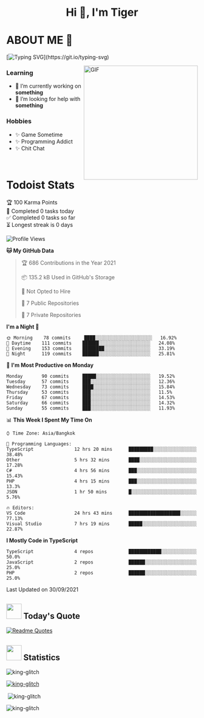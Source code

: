 <h1 align="center">Hi 👋, I'm Tiger</h1>




# ABOUT ME 💬

[![Typing SVG](https://readme-typing-svg.herokuapp.com?color=22F771&vCenter=true&lines=A+perssionate+developer+from+nowhere.)](https://git.io/typing-svg)

<img hight="200px" width="300px" alt="GIF" align="right" src="https://media.giphy.com/media/LmNwrBhejkK9EFP504/giphy.gif">

### Learning
- 🔭 I’m currently working on **something**
- 🤝 I’m looking for help with **something**

### Hobbies
- ✨ Game Sometime
- ✨ Programming Addict
- ✨ Chit Chat

</br>


# Todoist Stats

<!-- TODO-IST:START -->
🏆  100 Karma Points           
🌸  Completed 0 tasks today           
✅  Completed 0 tasks so far           
⏳  Longest streak is 0 days
<!-- TODO-IST:END -->

<!--START_SECTION:waka-->
![Profile Views](http://img.shields.io/badge/Profile%20Views-2-blue)

**🐱 My GitHub Data** 

> 🏆 686 Contributions in the Year 2021
 > 
> 📦 135.2 kB Used in GitHub's Storage 
 > 
> 🚫 Not Opted to Hire
 > 
> 📜 7 Public Repositories 
 > 
> 🔑 7 Private Repositories  
 > 
**I'm a Night 🦉** 

```text
🌞 Morning    78 commits     ████░░░░░░░░░░░░░░░░░░░░░   16.92% 
🌆 Daytime    111 commits    ██████░░░░░░░░░░░░░░░░░░░   24.08% 
🌃 Evening    153 commits    ████████░░░░░░░░░░░░░░░░░   33.19% 
🌙 Night      119 commits    ██████░░░░░░░░░░░░░░░░░░░   25.81%

```
📅 **I'm Most Productive on Monday** 

```text
Monday       90 commits     █████░░░░░░░░░░░░░░░░░░░░   19.52% 
Tuesday      57 commits     ███░░░░░░░░░░░░░░░░░░░░░░   12.36% 
Wednesday    73 commits     ████░░░░░░░░░░░░░░░░░░░░░   15.84% 
Thursday     53 commits     ███░░░░░░░░░░░░░░░░░░░░░░   11.5% 
Friday       67 commits     ███░░░░░░░░░░░░░░░░░░░░░░   14.53% 
Saturday     66 commits     ███░░░░░░░░░░░░░░░░░░░░░░   14.32% 
Sunday       55 commits     ███░░░░░░░░░░░░░░░░░░░░░░   11.93%

```


📊 **This Week I Spent My Time On** 

```text
⌚︎ Time Zone: Asia/Bangkok

💬 Programming Languages: 
TypeScript               12 hrs 20 mins      █████████░░░░░░░░░░░░░░░░   38.48% 
Other                    5 hrs 32 mins       ████░░░░░░░░░░░░░░░░░░░░░   17.28% 
C#                       4 hrs 56 mins       ███░░░░░░░░░░░░░░░░░░░░░░   15.43% 
PHP                      4 hrs 15 mins       ███░░░░░░░░░░░░░░░░░░░░░░   13.3% 
JSON                     1 hr 50 mins        █░░░░░░░░░░░░░░░░░░░░░░░░   5.76%

🔥 Editors: 
VS Code                  24 hrs 43 mins      ███████████████████░░░░░░   77.13% 
Visual Studio            7 hrs 19 mins       █████░░░░░░░░░░░░░░░░░░░░   22.87%

```

**I Mostly Code in TypeScript** 

```text
TypeScript               4 repos             ████████████░░░░░░░░░░░░░   50.0% 
JavaScript               2 repos             ██████░░░░░░░░░░░░░░░░░░░   25.0% 
PHP                      2 repos             ██████░░░░░░░░░░░░░░░░░░░   25.0%

```



 Last Updated on 30/09/2021
<!--END_SECTION:waka-->


## <img height="40" src="https://raw.githubusercontent.com/innng/innng/master/assets/kyubey.gif"/> Today's Quote

[![Readme Quotes](https://quotes-github-readme.vercel.app/api?type=horizontal)](https://github.com/piyushsuthar/github-readme-quotes)

## <img height="40" src="https://raw.githubusercontent.com/innng/innng/master/assets/kyubey.gif"/> Statistics

<p align="left"> <img src="https://komarev.com/ghpvc/?username=king-glitch&label=Profile%20views&color=0e75b6&style=flat" alt="king-glitch" /> </p>

<p align="left"> <a href="https://github.com/ryo-ma/github-profile-trophy"><img src="https://github-profile-trophy.vercel.app/?username=king-glitch" alt="king-glitch" /></a> </p>

<p>&nbsp;<img align="center" src="https://github-readme-stats.vercel.app/api?username=king-glitch&show_icons=true&locale=en" alt="king-glitch" /></p>

<p><img align="center" src="https://github-readme-streak-stats.herokuapp.com/?user=king-glitch&" alt="king-glitch" /></p>
